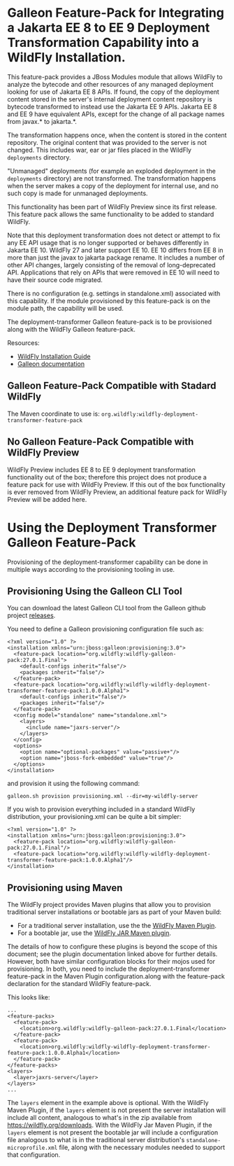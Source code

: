 # Galleon Feature-Pack for Integrating a Jakarta EE 8 to EE 9 Deployment Transformation Capability into a WildFly Installation.

This feature-pack provides a JBoss Modules module that allows WildFly to analyze the bytecode and other resources of any 
managed deployment looking for use of Jakarta EE 8 APIs. If found, the copy of the deployment content stored in the server's internal
deployment content repository is bytecode transformed to instead use the Jakarta EE 9 APIs. Jakarta EE 8 and EE 9 have equivalent APIs,
except for the change of all package names from javax.* to jakarta.*. 

The transformation happens once, when the content is stored in the content repository. 
The original content that was provided to the server is not changed. This includes war, ear or jar files placed in the WildFly `deployments` directory.

"Unmanaged" deployments (for example an exploded deployment in the `deployments` directory) are not transformed. The transformation happens when the
server makes a copy of the deployment for internal use, and no such copy is made for unmanaged deployments.

This functionality has been part of WildFly Preview since its first release. This feature pack allows the same functionality to be added to standard WildFly.

Note that this deployment transformation does not detect or attempt to fix any EE API usage that is no longer supported or behaves differently
in Jakarta EE 10. WildFly 27 and later support EE 10. EE 10 differs from EE 8 in more than just the javax to jakarta package rename. It includes
a number of other API changes, largely consisting of the removal of long-deprecated API. Applications that rely on APIs that were removed in EE 10
will need to have their source code migrated.

There is no configuration (e.g. settings in standalone.xml) associated with this capability. If the module provisioned by this feature-pack is on the module path, the capability will be used.

The deployment-transformer Galleon feature-pack is to be provisioned along with the WildFly Galleon feature-pack.

Resources:

* [WildFly Installation Guide](https://docs.wildfly.org/27/#installation-guides)
* [Galleon documentation](https://docs.wildfly.org/galleon/)


## Galleon Feature-Pack Compatible with Stadard WildFly

The Maven coordinate to use is: `org.wildfly:wildfly-deployment-transformer-feature-pack`

## No Galleon Feature-Pack Compatible with WildFly Preview

WildFly Preview includes EE 8 to EE 9 deployment transformation functionality out of the box; therefore this project does not produce a feature pack for use with WildFly Preview. 
If this out of the box functionality is ever removed from WildFly Preview, an additional feature pack for WildFly Preview will be added here.

# Using the Deployment Transformer Galleon Feature-Pack

Provisioning of the deployment-transformer capability can be done in multiple ways according to the provisioning tooling in use.

## Provisioning Using the Galleon CLI Tool

You can download the latest Galleon CLI tool from the Galleon github project [releases](https://github.com/wildfly/galleon/releases).
 
You need to define a Galleon provisioning configuration file such as:

```
<?xml version="1.0" ?>
<installation xmlns="urn:jboss:galleon:provisioning:3.0">
  <feature-pack location="org.wildfly:wildfly-galleon-pack:27.0.1.Final">
    <default-configs inherit="false"/>
    <packages inherit="false"/>
  </feature-pack>
  <feature-pack location="org.wildfly:wildfly-wildfly-deployment-transformer-feature-pack:1.0.0.Alpha1">
    <default-configs inherit="false"/>
    <packages inherit="false"/>
  </feature-pack>
  <config model="standalone" name="standalone.xml">
    <layers>
      <include name="jaxrs-server"/>
    </layers>
  </config>
  <options>
    <option name="optional-packages" value="passive+"/>
    <option name="jboss-fork-embedded" value="true"/>
  </options>
</installation>
```
and provision it using the following command:

```
galleon.sh provision provisioning.xml --dir=my-wildfly-server
```

If you wish to provision everything included in a standard WildFly distribution, your provisioning.xml can be quite a bit simpler:

````
<?xml version="1.0" ?>
<installation xmlns="urn:jboss:galleon:provisioning:3.0">
  <feature-pack location="org.wildfly:wildfly-galleon-pack:27.0.1.Final"/>
  <feature-pack location="org.wildfly:wildfly-wildfly-deployment-transformer-feature-pack:1.0.0.Alpha1"/>
</installation>
````


## Provisioning using Maven

The WildFly project provides Maven plugins that allow you to provision traditional server installations or bootable jars as part of your Maven build:

* For a traditional server installation, use the the [WildFly Maven Plugin](https://docs.wildfly.org/wildfly-maven-plugin/).
* For a bootable jar, use the [WildFly JAR Maven plugin](https://docs.wildfly.org/bootablejar/).

The details of how to configure these plugins is beyond the scope of this document; see the plugin documentation linked above for further details. However, both have similar configuration blocks for their mojos used for provisioning. In both, 
you need to include the deployment-transformer feature-pack in the Maven Plugin configuration.along with the feature-pack declaration for the standard WildFly feature-pack.

This looks like:

```
...
<feature-packs>
  <feature-pack>
    <location>org.wildfly:wildfly-galleon-pack:27.0.1.Final</location>
  </feature-pack>
  <feature-pack>
    <location>org.wildfly:wildfly-wildfly-deployment-transformer-feature-pack:1.0.0.Alpha1</location>
  </feature-pack>
</feature-packs>
<layers>
  <layer>jaxrs-server</layer>
</layers>
...
```

The `layers` element in the example above is optional. With the WildFly Maven Plugin, if the `layers` element is not present the server installation will include all content, analogous to what's in the zip available from https://wildfly.org/downloads. With the WildFly Jar Maven Plugin, if the `layers` element is not present the bootable jar will include a configuration file analogous to what is in the traditional server distribution's `standalone-microprofile.xml` file, along with the necessary modules needed to support that configuration.

